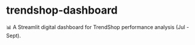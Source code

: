 # trendshop-dashboard
📊 A Streamlit digital dashboard for TrendShop performance analysis (Jul - Sept).
